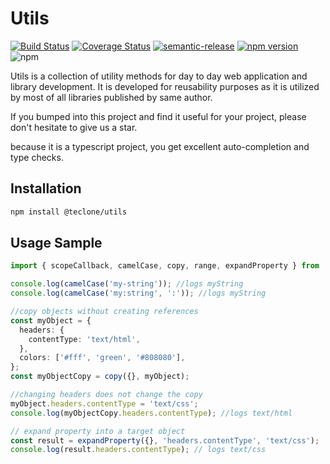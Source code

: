 # Utils

[![Build Status](https://travis-ci.org/harrison-ifeanyichukwu/utils.svg?branch=master)](https://travis-ci.org/harrison-ifeanyichukwu/utils)
[![Coverage Status](https://coveralls.io/repos/github/harrison-ifeanyichukwu/utils/badge.svg?branch=master)](https://coveralls.io/github/harrison-ifeanyichukwu/utils?branch=master)
[![semantic-release](https://img.shields.io/badge/%20%20%F0%9F%93%A6%F0%9F%9A%80-semantic--release-e10079.svg)](https://github.com/semantic-release/semantic-release)
[![npm version](https://badge.fury.io/js/%40teclone%2Futils.svg)](https://badge.fury.io/js/%40teclone%2Futils)
![npm](https://img.shields.io/npm/dt/%40teclone%2Futils.svg)

Utils is a collection of utility methods for day to day web application and library development. It is developed for reusability purposes as it is utilized by most of all libraries published by same author.

If you bumped into this project and find it useful for your project, please don't hesitate to give us a star.

because it is a typescript project, you get excellent auto-completion and type checks.

## Installation

```bash
npm install @teclone/utils
```

## Usage Sample

```typescript
import { scopeCallback, camelCase, copy, range, expandProperty } from '@teclone/utils';

console.log(camelCase('my-string')); //logs myString
console.log(camelCase('my:string', ':')); //logs myString

//copy objects without creating references
const myObject = {
  headers: {
    contentType: 'text/html',
  },
  colors: ['#fff', 'green', '#808080'],
};
const myObjectCopy = copy({}, myObject);

//changing headers does not change the copy
myObject.headers.contentType = 'text/css';
console.log(myObjectCopy.headers.contentType); //logs text/html

// expand property into a target object
const result = expandProperty({}, 'headers.contentType', 'text/css');
console.log(result.headers.contentType); // logs text/css
```
